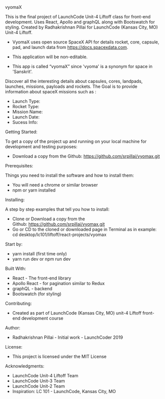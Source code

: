 vyomaX

This is the final project of LaunchCode Unit-4 Liftoff class for front-end development.
Uses  React, Apollo and graphQL along with Bootswatch for styling.
Created by Radhakrishnan Pillai for LaunchCode (Kansas City, MO) Unit-4 Liftoff.

- VyomaX uses open source SpaceX API for details rocket, core, capsule, pad, and launch data
   from https://docs.spacexdata.com.

- This application will be non-editable.

- This app is called “vyomaX” since 'vyoma' is a synonym for  space in 'Sanskrit'.

Discover all the interesting details about capsules, cores, landpads, launches, missions, payloads and rockets.
The Goal is to provide information about spaceX missions such as :

- Launch Type:
- Rocket Type:
- Mission Name:
- Launch Date:
- Sucess Info:

Getting Started:

To get a copy of the project up and running on your local machine for development and testing purposes:

* Download a copy from the Github: https://github.com/srpillai/vyomax.git

Prerequisites:

Things you need to install the software and how to install them:

* You will need a chrome or similar browser
* npm or yarn installed

Installing:

A step by step examples that tell you how to install:
* Clone or Download a copy from the Github: https://github.com/srpillai/vyomax.git
* Go or CD  to the cloned or downloaded page in Terminal as in example:  cd desktop/lc101/liftoff/react-projects/vyomax

Start by:
*  yarn install (first time only)
*  yarn run dev or npm run dev

Built With:

* React - The front-end library
* Apollo React - for pagination similar to Redux
* graphQL - backend
* Bootswatch (for styling)

Contributing:

* Created as part of LaunchCode (Kansas City, MO) unit-4 Liftoff front-end development course

Author:

* Radhakrishnan Pillai - Initial work - LaunchCoder 2019

License:

* This project is licensed under the MIT License

Acknowledgments:

* LaunchCode Unit-4 Liftoff Team
* LaunchCode Unit-3 Team
* LaunchCode Unit-2 Team
* Inspiration: LC 101 - LaunchCode, Kansas City, MO
